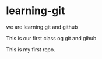 # learning-git
we are learning git and github
<br>
<p>This is our first class og git and gihub<p>
This is my first repo.
